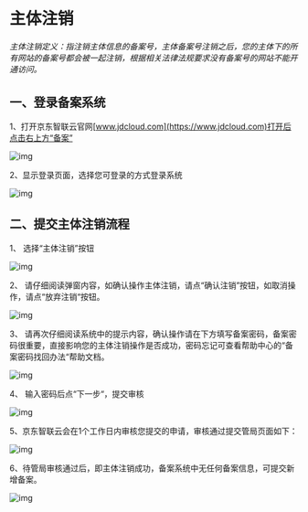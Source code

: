 # 主体注销

###### 主体注销定义：指注销主体信息的备案号，主体备案号注销之后，您的主体下的所有网站的备案号都会被一起注销，根据相关法律法规要求没有备案号的网站不能开通访问。

## 一、登录备案系统

1、打开京东智联云官网[www.jdcloud.com](https://www.jdcloud.com)打开后点击右上方“备案”

![img](https://github.com/jdcloudcom/cn/blob/joytaobao-beian-2020042801/image/ICP-License-Service/Subject-Cancellation-cn-1.png)

2、显示登录页面，选择您可登录的方式登录系统

![img](https://github.com/jdcloudcom/cn/blob/joytaobao-beian-2020042801/image/ICP-License-Service/Subject-Cancellation-cn-2.png)

## 二、提交主体注销流程

1、 选择“主体注销”按钮

![img](https://github.com/jdcloudcom/cn/blob/joytaobao-beian-2020042801/image/ICP-License-Service/Subject-Cancellation-cn-3.png)

2、 请仔细阅读弹窗内容，如确认操作主体注销，请点“确认注销”按钮，如取消操作，请点“放弃注销“按钮。

![img](https://github.com/jdcloudcom/cn/blob/joytaobao-beian-2020042801/image/ICP-License-Service/Subject-Cancellation-cn-4.png)

3、 请再次仔细阅读系统中的提示内容，确认操作请在下方填写备案密码，备案密码很重要，直接影响您的主体注销操作是否成功，密码忘记可查看帮助中心的“备案密码找回办法“帮助文档。

![img](https://github.com/jdcloudcom/cn/blob/joytaobao-beian-2020042801/image/ICP-License-Service/Subject-Cancellation-cn-5.png)

4、 输入密码后点“下一步“，提交审核

![img](https://github.com/jdcloudcom/cn/blob/joytaobao-beian-2020042801/image/ICP-License-Service/Subject-Cancellation-cn-6.png)

5、京东智联云会在1个工作日内审核您提交的申请，审核通过提交管局页面如下：

![img](https://github.com/jdcloudcom/cn/blob/joytaobao-beian-2020042801/image/ICP-License-Service/Subject-Cancellation-cn-7.png)

6、待管局审核通过后，即主体注销成功，备案系统中无任何备案信息，可提交新增备案。

![img](https://github.com/jdcloudcom/cn/blob/joytaobao-beian-2020042801/image/ICP-License-Service/Subject-Cancellation-cn-8.png)
